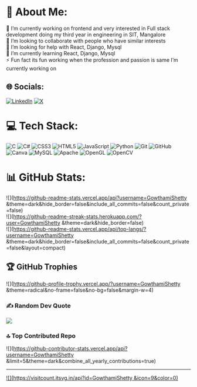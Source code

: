 # 💫 About Me:
🔭 I’m currently working on frontend and very interested in Full stack development doing my third year in engineering in SIT, Mangalore<br>👯 I’m looking to collaborate with people who have similar interests<br>🤝 I’m looking for help with React, Django, Mysql<br>🌱 I’m currently learning React, Django, Mysql<br>⚡ Fun fact its fun working when the profession and passion is same I’m currently working on


## 🌐 Socials:
[![LinkedIn](https://img.shields.io/badge/LinkedIn-%230077B5.svg?logo=linkedin&logoColor=white)](https://linkedin.com/in/in/gowthami-shetty) [![X](https://img.shields.io/badge/X-black.svg?logo=X&logoColor=white)](https://x.com/@Gowthami1014566) 

# 💻 Tech Stack:
![C](https://img.shields.io/badge/c-%2300599C.svg?style=for-the-badge&logo=c&logoColor=white) ![C#](https://img.shields.io/badge/c%23-%23239120.svg?style=for-the-badge&logo=csharp&logoColor=white) ![CSS3](https://img.shields.io/badge/css3-%231572B6.svg?style=for-the-badge&logo=css3&logoColor=white) ![HTML5](https://img.shields.io/badge/html5-%23E34F26.svg?style=for-the-badge&logo=html5&logoColor=white) ![JavaScript](https://img.shields.io/badge/javascript-%23323330.svg?style=for-the-badge&logo=javascript&logoColor=%23F7DF1E) ![Python](https://img.shields.io/badge/python-3670A0?style=for-the-badge&logo=python&logoColor=ffdd54) ![Git](https://img.shields.io/badge/git-%23F05033.svg?style=for-the-badge&logo=git&logoColor=white) ![GitHub](https://img.shields.io/badge/github-%23121011.svg?style=for-the-badge&logo=github&logoColor=white) ![Canva](https://img.shields.io/badge/Canva-%2300C4CC.svg?style=for-the-badge&logo=Canva&logoColor=white) ![MySQL](https://img.shields.io/badge/mysql-4479A1.svg?style=for-the-badge&logo=mysql&logoColor=white) ![Apache](https://img.shields.io/badge/apache-%23D42029.svg?style=for-the-badge&logo=apache&logoColor=white) ![OpenGL](https://img.shields.io/badge/OpenGL-%23FFFFFF.svg?style=for-the-badge&logo=opengl) ![OpenCV](https://img.shields.io/badge/opencv-%23white.svg?style=for-the-badge&logo=opencv&logoColor=white)
# 📊 GitHub Stats:
![](https://github-readme-stats.vercel.app/api?username=GowthamiShetty &theme=dark&hide_border=false&include_all_commits=false&count_private=false)<br/>
![](https://github-readme-streak-stats.herokuapp.com/?user=GowthamiShetty &theme=dark&hide_border=false)<br/>
![](https://github-readme-stats.vercel.app/api/top-langs/?username=GowthamiShetty &theme=dark&hide_border=false&include_all_commits=false&count_private=false&layout=compact)

## 🏆 GitHub Trophies
![](https://github-profile-trophy.vercel.app/?username=GowthamiShetty &theme=radical&no-frame=false&no-bg=false&margin-w=4)

### ✍️ Random Dev Quote
![](https://quotes-github-readme.vercel.app/api?type=vetical&theme=radical)

### 🔝 Top Contributed Repo
![](https://github-contributor-stats.vercel.app/api?username=GowthamiShetty &limit=5&theme=dark&combine_all_yearly_contributions=true)

---
[![](https://visitcount.itsvg.in/api?id=GowthamiShetty &icon=9&color=0)](https://visitcount.itsvg.in)

<!-- Proudly created with GPRM ( https://gprm.itsvg.in ) -->
